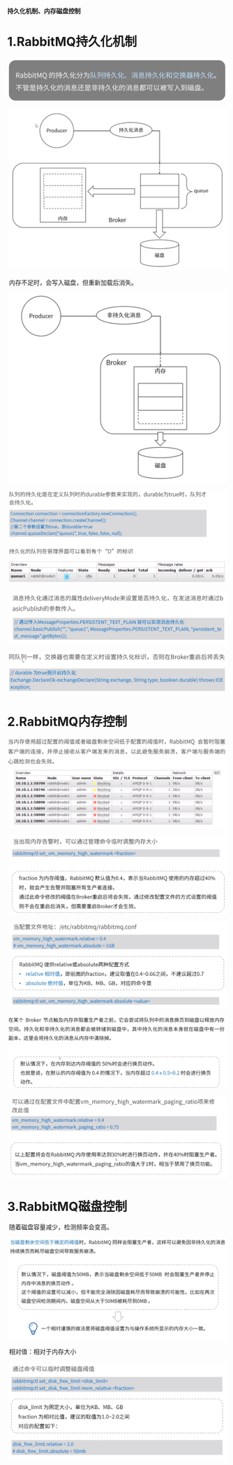 **持久化机制、内存磁盘控制**



# 1.RabbitMQ持久化机制

![](RabbitMQ持久化机制.png)



![](RabbitMQ持久化机制架构.png)

​	内存不足时，会写入磁盘，但重新加载后消失。

![](RabbitMQ非持久化机制架构.png)



![](队列持久化.png)



![](消息持久化.png)



![](交换器持久化.png)



# 2.RabbitMQ内存控制

![](内存告警.png)



![](内存控制1.png)



![](内存控制2.png)



![](内存换页.png)



![](内存换页配置1.png)



# 3.RabbitMQ磁盘控制

​	随着磁盘容量减少，检测频率会变高。

![](磁盘告警.png)



​	相对值：相对于内存大小

![](磁盘限制.png)

